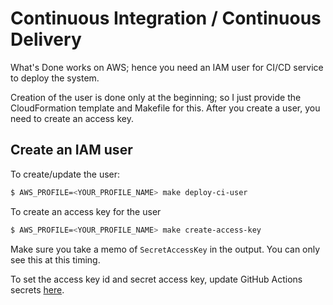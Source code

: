 
# Continuous Integration / Continuous Delivery

What's Done works on AWS; hence you need an IAM user for CI/CD service to deploy the system.

Creation of the user is done only at the beginning; so I just provide the CloudFormation template and Makefile for this.
After you create a user, you need to create an access key.

## Create an IAM user

To create/update the user:

```sh
$ AWS_PROFILE=<YOUR_PROFILE_NAME> make deploy-ci-user
```

To create an access key for the user

```sh
$ AWS_PROFILE=<YOUR_PROFILE_NAME> make create-access-key
```

Make sure you take a memo of `SecretAccessKey` in the output. You can only see this at this timing.

To set the access key id and secret access key, update GitHub Actions secrets
[here](https://github.com/ryu1kn/whatsdone/settings/secrets/actions).
